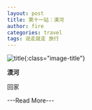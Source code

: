 ```yaml
---
layout: post
title: 第十一站：漠河
author: fire
categories: travel 
tags: 说走就走 旅行
---
```


![title](http://image.sideproject.cn/title/title_135.jpg){:class="image-title"}

**漠河**

回家


---Read More---
